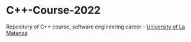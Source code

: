 # C++-Course-2022
Repository of C++ course, software engineering career - [University of La Matanza](https://www.unlam.edu.ar/).
